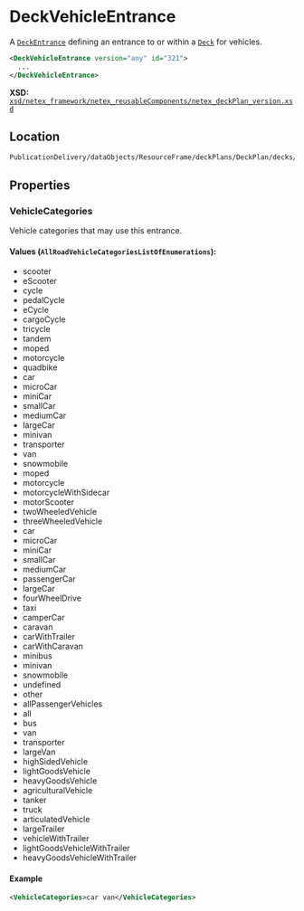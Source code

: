
# DeckVehicleEntrance

A [`DeckEntrance`](DECK_ENTRANCE.md) defining an entrance to or within a [`Deck`](../DECK.md) for vehicles.

```xml
<DeckVehicleEntrance version="any" id="321">
  ...
</DeckVehicleEntrance>
```

**XSD:** [`xsd/netex_framework/netex_reusableComponents/netex_deckPlan_version.xsd`](https://github.com/NeTEx-CEN/NeTEx/blob/next/xsd/netex_framework/netex_reusableComponents/netex_deckPlan_version.xsd#L848)

## Location

```
PublicationDelivery/dataObjects/ResourceFrame/deckPlans/DeckPlan/decks/Deck/deckSpaces/DeckSpace/deckEntrances
```

## Properties

### VehicleCategories

Vehicle categories that may use this entrance.

#### Values (`AllRoadVehicleCategoriesListOfEnumerations`):
- scooter
- eScooter
- cycle
- pedalCycle
- eCycle
- cargoCycle
- tricycle
- tandem
- moped
- motorcycle
- quadbike
- car
- microCar
- miniCar
- smallCar
- mediumCar
- largeCar
- minivan
- transporter
- van
- snowmobile
- moped
- motorcycle
- motorcycleWithSidecar
- motorScooter
- twoWheeledVehicle
- threeWheeledVehicle
- car
- microCar
- miniCar
- smallCar
- mediumCar
- passengerCar
- largeCar
- fourWheelDrive
- taxi
- camperCar
- caravan
- carWithTrailer
- carWithCaravan
- minibus
- minivan
- snowmobile
- undefined
- other
- allPassengerVehicles
- all
- bus
- van
- transporter
- largeVan
- highSidedVehicle
- lightGoodsVehicle
- heavyGoodsVehicle
- agriculturalVehicle
- tanker
- truck
- articulatedVehicle
- largeTrailer
- vehicleWithTrailer
- lightGoodsVehicleWithTrailer
- heavyGoodsVehicleWithTrailer

#### Example

```xml
<VehicleCategories>car van</VehicleCategories>
```
